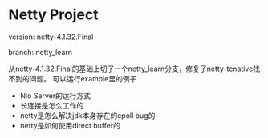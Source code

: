 # Netty Project

version: netty-4.1.32.Final

branch: netty_learn 

从netty-4.1.32.Final的基础上切了一个netty_learn分支，修复了netty-tcnative找不到的问题。
可以运行example里的例子

- Nio Server的运行方式
- 长连接是怎么工作的
- netty是怎么解决jdk本身存在的epoll bug的
- netty是如何使用direct buffer的

